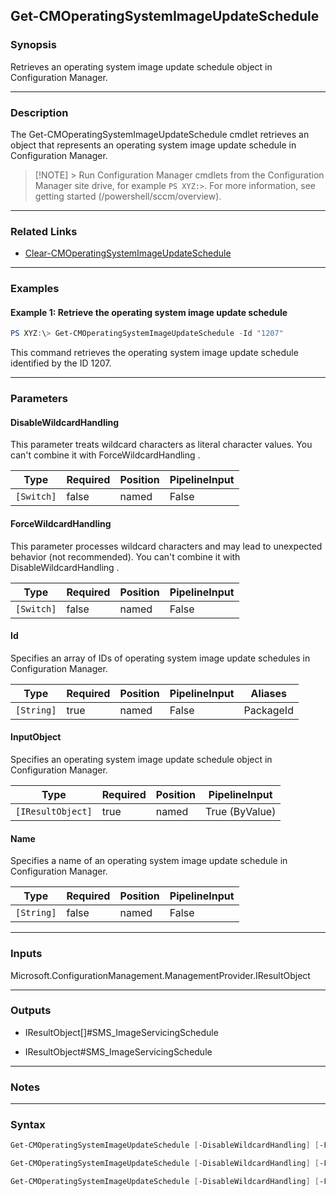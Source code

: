 Get-CMOperatingSystemImageUpdateSchedule
----------------------------------------




### Synopsis
Retrieves an operating system image update schedule object in Configuration Manager.



---


### Description

The Get-CMOperatingSystemImageUpdateSchedule cmdlet retrieves an object that represents an operating system image update schedule in Configuration Manager.



> [!NOTE] > Run Configuration Manager cmdlets from the Configuration Manager site drive, for example `PS XYZ:>`. For more information, see getting started (/powershell/sccm/overview).



---


### Related Links
* [Clear-CMOperatingSystemImageUpdateSchedule](Clear-CMOperatingSystemImageUpdateSchedule)





---


### Examples
#### Example 1: Retrieve the operating system image update schedule
```PowerShell
PS XYZ:\> Get-CMOperatingSystemImageUpdateSchedule -Id "1207"
```
This command retrieves the operating system image update schedule identified by the ID 1207.


---


### Parameters
#### **DisableWildcardHandling**

This parameter treats wildcard characters as literal character values. You can't combine it with ForceWildcardHandling .






|Type      |Required|Position|PipelineInput|
|----------|--------|--------|-------------|
|`[Switch]`|false   |named   |False        |



#### **ForceWildcardHandling**

This parameter processes wildcard characters and may lead to unexpected behavior (not recommended). You can't combine it with DisableWildcardHandling .






|Type      |Required|Position|PipelineInput|
|----------|--------|--------|-------------|
|`[Switch]`|false   |named   |False        |



#### **Id**

Specifies an array of IDs of operating system image update schedules in Configuration Manager.






|Type      |Required|Position|PipelineInput|Aliases  |
|----------|--------|--------|-------------|---------|
|`[String]`|true    |named   |False        |PackageId|



#### **InputObject**

Specifies an operating system image update schedule object in Configuration Manager.






|Type             |Required|Position|PipelineInput |
|-----------------|--------|--------|--------------|
|`[IResultObject]`|true    |named   |True (ByValue)|



#### **Name**

Specifies a name of an operating system image update schedule in Configuration Manager.






|Type      |Required|Position|PipelineInput|
|----------|--------|--------|-------------|
|`[String]`|false   |named   |False        |





---


### Inputs
Microsoft.ConfigurationManagement.ManagementProvider.IResultObject





---


### Outputs
* IResultObject[]#SMS_ImageServicingSchedule


* IResultObject#SMS_ImageServicingSchedule






---


### Notes




---


### Syntax
```PowerShell
Get-CMOperatingSystemImageUpdateSchedule [-DisableWildcardHandling] [-ForceWildcardHandling] -Id <String> [<CommonParameters>]
```
```PowerShell
Get-CMOperatingSystemImageUpdateSchedule [-DisableWildcardHandling] [-ForceWildcardHandling] -InputObject <IResultObject> [<CommonParameters>]
```
```PowerShell
Get-CMOperatingSystemImageUpdateSchedule [-DisableWildcardHandling] [-ForceWildcardHandling] [-Name <String>] [<CommonParameters>]
```
